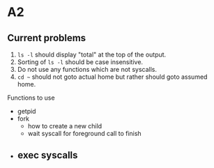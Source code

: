 # A2

## Current problems

1. `ls -l` should display "total" at the top of the output.
2. Sorting of `ls -l` should be case insensitive.
3. Do not use any functions which are not syscalls.
4. `cd ~` should not goto actual home but rather should goto assumed home.

Functions to use

- getpid
- fork
  - how to create a new child
  - wait syscall for foreground call to finish
- exec syscalls
  - 